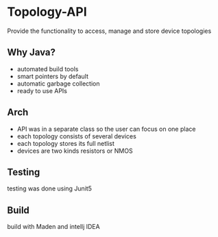 # Topology-API
Provide the functionality to access, manage and store device topologies

## Why Java?
- automated build tools
- smart pointers by default
- automatic garbage collection
- ready to use APIs

## Arch
- API was in a separate class so the user can focus on one place
- each topology consists of several devices
- each topology stores its full netlist
- devices are two kinds resistors or NMOS

## Testing
testing was done using Junit5

## Build
build with Maden and intellj IDEA
